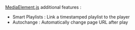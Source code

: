 [MediaElement.js](mediaelementjs.com) additional features :

* Smart Playlists : Link a timestamped playlist to the player
* Autochange : Automatically change page URL after play